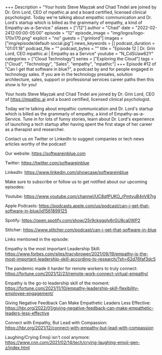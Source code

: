+++
Description = "Your hosts Steve Mayzak and Chad Tindel are joined by Dr. Grin Lord, CEO of mpathic.ai and a board certified, licensed clinical psychologist.  Today we're talking about empathic communication and Dr. Lord's startup which is billed as the grammarly of empathy, a kind of Empathy-as-a-Service."
aliases = ["/12"]
author = "Chad"
date = "2022-02-2412:00:00-05:00"
episode = "12"
episode_image = "img/logos/logo-170x170.png"
explicit = "no"
guests = ["grinlord"]
images = ["img/episode/default-social.jpg"]
news_keywords = []
podcast_duration = "01:01:18"
podcast_file = ""
podcast_bytes = ""
title = "Episode 12 | Dr. Grin Lord, CEO mpathic.ai | Empathy as a Service"
youtube = "N_CdSUaw62Y"
categories = ["Cloud Technology"]
series = ["Exploring the Cloud"]
tags = ["Cloud", "Technology", "Sales", "empathy", "mpathic"]
+++
Episode #12 of "Can I get that software in blue?", a podcast by and for people engaged in technology sales. If you are in the technology presales, solution architecture, sales, support or professional services career paths then this show is for you!

Your hosts Steve Mayzak and Chad Tindel are joined by Dr. Grin Lord, CEO of https://mpathic.ai and a board certified, licensed clinical psychologist.

Today we're talking about empathic communication and Dr. Lord's startup which is billed as the grammarly of empathy, a kind of Empathy-as-a-Service. Tune in for lots of funny stories, learn about Dr. Lord's experience of launching a tech startup after having spent the first stage of her career as a therapist and researcher.

Contact us on Twitter or LinkedIn to suggest companies or tech news articles worthy of the podcast!

Our website: https://softwareinblue.com

Twitter: https://twitter.com/softwareinblue

LinkedIn: https://www.linkedin.com/showcase/softwareinblue

Make sure to subscribe or follow us to get notified about our upcoming episodes:

Youtube: https://www.youtube.com/channel/UC8qfPUKO_rPmtvuB4nV87rg

Apple Podcasts: https://podcasts.apple.com/us/podcast/can-i-get-that-software-in-blue/id1561899125

Spotify: https://open.spotify.com/show/25r9ckggqIv6rGU8ca0WP2

Stitcher: https://www.stitcher.com/podcast/can-i-get-that-software-in-blue

Links mentioned in the episode:

Empathy is the most important Leadership Skill: https://www.forbes.com/sites/tracybrower/2021/09/19/empathy-is-the-most-important-leadership-skill-according-to-research/?sh=62d76faf3dc5

The pandemic made it harder for remote workers to truly connect: https://fortune.com/2021/12/23/remote-work-connect-virtual-empathy/

Empathy is the go-to leadership skill of the moment: https://fortune.com/2021/11/10/empathy-leadership-skill-flexibility-employee-engagement/

Giving Negative Feedback Can Make Empathetic Leaders Less Effective: https://hbr.org/2022/01/giving-negative-feedback-can-make-empathetic-leaders-less-effective

Connect with Empathy, But Lead with Compassion: https://hbr.org/2021/12/connect-with-empathy-but-lead-with-compassion

Laughing/Crying Emoji isn't cool anymore: https://www.cnn.com/2021/02/14/tech/crying-laughing-emoji-gen-z/index.html
